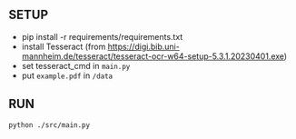 ## SETUP
- pip install -r requirements/requirements.txt
- install Tesseract
  (from https://digi.bib.uni-mannheim.de/tesseract/tesseract-ocr-w64-setup-5.3.1.20230401.exe)
- set tesseract_cmd in `main.py`
- put `example.pdf` in `/data`
## RUN
`python ./src/main.py`